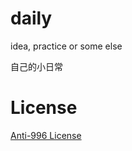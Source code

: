 # daily
idea, practice or some else

自己的小日常

# License

[Anti-996 License](https://github.com/996icu/996.ICU/blob/master/LICENSE)